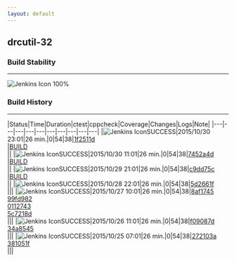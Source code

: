 ```yaml
---
layout: default
---
```

## drcutil-32
### Build Stability
___
![Jenkins Icon](http://jenkinshrg.github.io/images/48x48/health-80plus.png)
100%
  
### Build History
___
|Status|Time|Duration|<span class='badge'>ctest</span>|<span class='badge'>cppcheck</span>|Coverage|Changes|Logs|Note|
|---|---|---|---|---|---|---|---|---|---|
|![Jenkins Icon](http://jenkinshrg.github.io/images/24x24/blue.png)SUCCESS|2015/10/30 23:01|26 min.|0|54|38|[1f2511d](https://github.com/fkanehiro/hrpsys-base/commit/1f2511d92253c1f7037588e7ef20e9c4e9684b7a)<br>|[BUILD](https://drive.google.com/file/d/0B54sHwaxmuM4a01nSUFveUpJOWM/view?usp=drivesdk)<br>||
|![Jenkins Icon](http://jenkinshrg.github.io/images/24x24/blue.png)SUCCESS|2015/10/30 11:01|26 min.|0|54|38|[7452a4d](https://github.com/jrl-umi3218/hrpsys-humanoid/commit/7452a4d511d0ef220a1056c8b9096efc258a68b7)<br>|[BUILD](https://drive.google.com/file/d/0B54sHwaxmuM4cDlHa0xKMHQyWlE/view?usp=drivesdk)<br>||
|![Jenkins Icon](http://jenkinshrg.github.io/images/24x24/blue.png)SUCCESS|2015/10/29 21:01|26 min.|0|54|38|[c9dd75c](https://github.com/fkanehiro/hrpsys-base/commit/c9dd75cd224abccb6af58b3b4c6eb08873db27a9)<br>|[BUILD](https://drive.google.com/file/d/0B54sHwaxmuM4cS1qYk9TMENOOVE/view?usp=drivesdk)<br>||
|![Jenkins Icon](http://jenkinshrg.github.io/images/24x24/blue.png)SUCCESS|2015/10/28 22:01|26 min.|0|54|38|[5d2661f](https://github.com/fkanehiro/hrpsys-base/commit/5d2661fa5ba01e5a98e707c991ddf4c3d9d66508)<br>|||
|![Jenkins Icon](http://jenkinshrg.github.io/images/24x24/blue.png)SUCCESS|2015/10/27 10:01|26 min.|0|54|38|[8af1745](https://github.com/fkanehiro/hrpsys-base/commit/8af174538eef2e3a5ffbe0182b49a3193bbb33af)<br>[99fd982](https://github.com/fkanehiro/hrpsys-base/commit/99fd9827a6a139713201b7119bb881b27a0ae5c3)<br>[0112743](https://github.com/fkanehiro/hrpsys-base/commit/0112743458959c4bde942393c4d3c7f259f84f13)<br>[5c7218d](https://github.com/fkanehiro/hrpsys-base/commit/5c7218d57a68d1508fba3659df8c9ed542d095ea)<br>|||
|![Jenkins Icon](http://jenkinshrg.github.io/images/24x24/blue.png)SUCCESS|2015/10/26 11:01|26 min.|0|54|38|[f09087d](https://github.com/jrl-umi3218/hrpsys-humanoid/commit/f09087def10a08feb1d8e38ae9c855b4cf2da8f4)<br>[34a8545](https://github.com/jrl-umi3218/hrpsys-humanoid/commit/34a85450666fec04aea8dd68af5b1965d99652b3)<br>|||
|![Jenkins Icon](http://jenkinshrg.github.io/images/24x24/blue.png)SUCCESS|2015/10/25 07:01|26 min.|0|54|38|[272103a](https://github.com/fkanehiro/hrpsys-base/commit/272103af89a49457635bebc37078b55e6e597914)<br>[381051f](https://github.com/fkanehiro/hrpsys-base/commit/381051ffdb8d18a09a383166063ecfd874ac5aff)<br>|||
